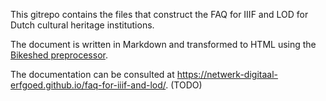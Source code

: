 This gitrepo contains the files that construct the FAQ for IIIF and LOD for Dutch cultural heritage institutions.

The document is written in Markdown and transformed to HTML using the
[Bikeshed preprocessor](https://tabatkins.github.io/bikeshed/).

The documentation can be consulted at https://netwerk-digitaal-erfgoed.github.io/faq-for-iiif-and-lod/.  (TODO)
